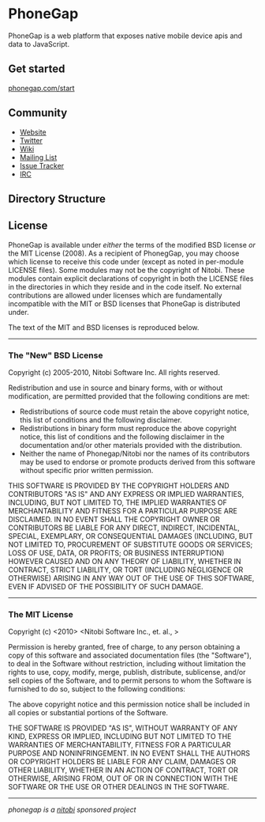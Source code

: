 
PhoneGap
========

PhoneGap is a web platform that exposes native mobile device apis and data to JavaScript.

Get started
-----------

[phonegap.com/start](http://phonegap.com/start)

Community
---------

- [Website](http://phonegap.com)
- [Twitter](http://twitter.com/phonegap)
- [Wiki](http://wiki.phonegap.com/)
- [Mailing List](http://groups.google.com/group/phonegap)
- [Issue Tracker](http://phonegap.lighthouseapp.com)
- [IRC](http://webchat.freenode.net/?channels=#phonegap)

Directory Structure
-------------------

License
-------

PhoneGap is available under *either* the terms of the modified BSD license *or* the
MIT License (2008). As a recipient of PhonegGap, you may choose which
license to receive this code under (except as noted in per-module LICENSE
files). Some modules may not be the copyright of Nitobi.   These
modules contain explicit declarations of copyright in both the LICENSE files in
the directories in which they reside and in the code itself. No external
contributions are allowed under licenses which are fundamentally incompatible
with the MIT or BSD licenses that PhoneGap is distributed under.

The text of the MIT and BSD licenses is reproduced below. 

---

### The "New" BSD License

Copyright (c) 2005-2010, Nitobi Software Inc.
All rights reserved.

Redistribution and use in source and binary forms, with or without
modification, are permitted provided that the following conditions are met:

  * Redistributions of source code must retain the above copyright notice, this
    list of conditions and the following disclaimer.
  * Redistributions in binary form must reproduce the above copyright notice,
    this list of conditions and the following disclaimer in the documentation
    and/or other materials provided with the distribution.
  * Neither the name of Phonegap/Nitobi nor the names of its contributors
    may be used to endorse or promote products derived from this software
    without specific prior written permission.

THIS SOFTWARE IS PROVIDED BY THE COPYRIGHT HOLDERS AND CONTRIBUTORS "AS IS" AND
ANY EXPRESS OR IMPLIED WARRANTIES, INCLUDING, BUT NOT LIMITED TO, THE IMPLIED
WARRANTIES OF MERCHANTABILITY AND FITNESS FOR A PARTICULAR PURPOSE ARE
DISCLAIMED.  IN NO EVENT SHALL THE COPYRIGHT OWNER OR CONTRIBUTORS BE LIABLE
FOR ANY DIRECT, INDIRECT, INCIDENTAL, SPECIAL, EXEMPLARY, OR CONSEQUENTIAL
DAMAGES (INCLUDING, BUT NOT LIMITED TO, PROCUREMENT OF SUBSTITUTE GOODS OR
SERVICES; LOSS OF USE, DATA, OR PROFITS; OR BUSINESS INTERRUPTION) HOWEVER
CAUSED AND ON ANY THEORY OF LIABILITY, WHETHER IN CONTRACT, STRICT LIABILITY,
OR TORT (INCLUDING NEGLIGENCE OR OTHERWISE) ARISING IN ANY WAY OUT OF THE USE
OF THIS SOFTWARE, EVEN IF ADVISED OF THE POSSIBILITY OF SUCH DAMAGE.

---

### The MIT License

Copyright (c) <2010> <Nitobi Software Inc., et. al., >

 Permission is hereby granted, free of charge, to any person obtaining a copy
 of this software and associated documentation files (the "Software"), to deal
 in the Software without restriction, including without limitation the rights
 to use, copy, modify, merge, publish, distribute, sublicense, and/or sell
 copies of the Software, and to permit persons to whom the Software is
 furnished to do so, subject to the following conditions:

 The above copyright notice and this permission notice shall be included in
 all copies or substantial portions of the Software.

 THE SOFTWARE IS PROVIDED "AS IS", WITHOUT WARRANTY OF ANY KIND, EXPRESS OR
 IMPLIED, INCLUDING BUT NOT LIMITED TO THE WARRANTIES OF MERCHANTABILITY,
 FITNESS FOR A PARTICULAR PURPOSE AND NONINFRINGEMENT. IN NO EVENT SHALL THE
 AUTHORS OR COPYRIGHT HOLDERS BE LIABLE FOR ANY CLAIM, DAMAGES OR OTHER
 LIABILITY, WHETHER IN AN ACTION OF CONTRACT, TORT OR OTHERWISE, ARISING FROM,
 OUT OF OR IN CONNECTION WITH THE SOFTWARE OR THE USE OR OTHER DEALINGS IN
 THE SOFTWARE.

---

*phonegap is a [nitobi](http://nitobi.com) sponsored project*